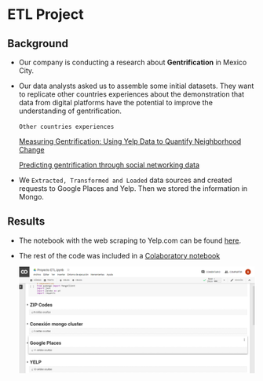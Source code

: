 # ETL Project

## Background

- Our company is conducting a research about __Gentrification__ in Mexico City. 


- Our data analysts asked us to assemble some initial datasets. They want to replicate other countries experiences about the demonstration that data from digital platforms have the potential to improve the understanding of gentrification.

    `Other countries experiences` 
    
	[Measuring Gentrification: Using Yelp Data to Quantify Neighborhood Change](http://www.nber.org/papers/w24952)
    
	[Predicting gentrification through social networking data](https://www.cam.ac.uk/research/news/predicting-gentrification-through-social-networking-data)

 
- We `Extracted, Transformed and Loaded` data sources and created requests to Google Places and Yelp. Then we stored the information in Mongo.


## Results

- The notebook with the web scraping to Yelp.com can be found [here](/Notebook). 

- The rest of the code was included in a [Colaboratory notebook](https://colab.research.google.com/drive/1ICm2k1gXNu64Oij10fdtf1_ejK5mRDR2#scrollTo=o2-WzowQQU1i)

   ![note](Presentation/colaboratory.png)